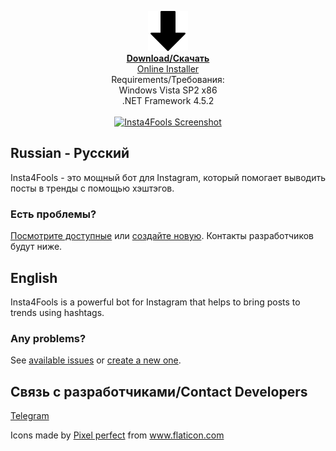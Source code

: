 <p align=center><a href="https://raw.githubusercontent.com/insta4fools/insta4fools_repo/master/Latest.exe"><img src="https://raw.githubusercontent.com/insta4fools/insta4fools.github.io/master/down-arrow.png" alt="Download" width="64" height="64"/> <br><b>Download/Скачать</b><br>
Online Installer</a><br>
Requirements/Требования:<br>
Windows Vista SP2 x86<br>
.NET Framework 4.5.2<br><br>
<a href="https://user-images.githubusercontent.com/25367511/72204806-a3673980-3484-11ea-8f70-e5918ec68364.png"><img alt="Insta4Fools Screenshot" src="https://user-images.githubusercontent.com/25367511/72204806-a3673980-3484-11ea-8f70-e5918ec68364.png"/></a></p>

## Russian - Русский
Insta4Fools - это мощный бот для Instagram, который помогает выводить посты в тренды с помощью хэштэгов.

### Есть проблемы?
[Посмотрите доступные](https://github.com/insta4fools/insta4fools_repo/issues) или [создайте новую](https://github.com/insta4fools/insta4fools_repo/issues/new).
Контакты разработчиков будут ниже.

## English
Insta4Fools is a powerful bot for Instagram that helps to bring posts to trends using hashtags.

### Any problems?
See [available issues](https://github.com/insta4fools/insta4fools_repo/issues) or [create a new one](https://github.com/insta4fools/insta4fools_repo/issues/new).

## Связь с разработчиками/Contact Developers 
[Telegram](https://t.me/feel_the_dz3n)



<div>Icons made by <a href="https://www.flaticon.com/authors/pixel-perfect" title="Pixel perfect">Pixel perfect</a> from <a href="https://www.flaticon.com/" title="Flaticon">www.flaticon.com</a></div>

